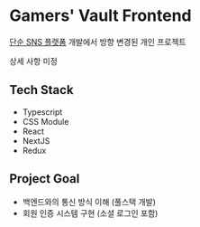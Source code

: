 # Gamers' Vault Frontend

[단순 SNS 플랫폼](https://github.com/ohseungo/rwitter-sns-frontend) 개발에서 방향 변경된 개인 프로젝트

상세 사항 미정

## Tech Stack

- Typescript
- CSS Module
- React
- NextJS
- Redux

## Project Goal

- 백엔드와의 통신 방식 이해 (풀스택 개발)
- 회원 인증 시스템 구현 (소셜 로그인 포함)

